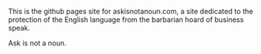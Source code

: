 This is the github pages site for askisnotanoun.com, a site dedicated to the protection of the English language from the barbarian hoard of business speak.

Ask is not a noun.
